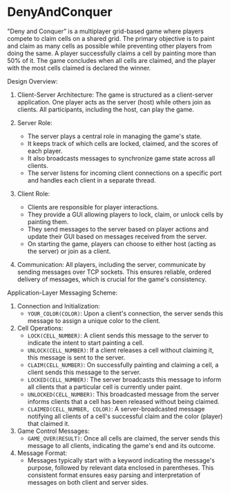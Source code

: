 # DenyAndConquer

"Deny and Conquer” is a multiplayer grid-based game where players compete to claim cells on a shared grid. The primary objective is to paint and claim as many cells as possible while preventing other players from doing the same. A player successfully claims a cell by painting more than 50% of it. The game concludes when all cells are claimed, and the player with the most cells claimed is declared the winner.

Design Overview:
1. Client-Server Architecture: The game is structured as a client-server application. One player acts as the server (host) while others join as clients. All participants, including the host, can play the game.
2. Server Role: 
    - The server plays a central role in managing the game's state. 
    - It keeps track of which cells are locked, claimed, and the scores of each player. 
    - It also broadcasts messages to synchronize game state across all clients.
    - The server listens for incoming client connections on a specific port and handles each client in a separate thread.
3. Client Role:
    - Clients are responsible for player interactions.
    - They provide a GUI allowing players to lock, claim, or unlock cells by painting them.
    - They send messages to the server based on player actions and update their GUI based on messages received from the server.
    - On starting the game, players can choose to either host (acting as the server) or join as a client.

4. Communication: All players, including the server, communicate by sending messages over TCP sockets. This ensures reliable, ordered delivery of messages, which is crucial for the game's consistency.

Application-Layer Messaging Scheme:
1. Connection and Initialization:
    - `YOUR_COLOR(COLOR)`: Upon a client's connection, the server sends this message to assign a unique color to the client.
2. Cell Operations:
    - `LOCK(CELL_NUMBER)`: A client sends this message to the server to indicate the intent to start painting a cell.
    - `UNLOCK(CELL_NUMBER)`: If a client releases a cell without claiming it, this message is sent to the server.
    - `CLAIM(CELL_NUMBER)`: On successfully painting and claiming a cell, a client sends this message to the server.
    - `LOCKED(CELL_NUMBER)`: The server broadcasts this message to inform all clients that a particular cell is currently under paint.
    - `UNLOCKED(CELL_NUMBER)`: This broadcasted message from the server informs clients that a cell has been released without being claimed.
    - `CLAIMED(CELL_NUMBER, COLOR)`: A server-broadcasted message notifying all clients of a cell's successful claim and the color (player) that claimed it.
3. Game Control Messages:
    - `GAME_OVER(RESULT)`: Once all cells are claimed, the server sends this message to all clients, indicating the game's end and its outcome.
4. Message Format:
    - Messages typically start with a keyword indicating the message's purpose, followed by relevant data enclosed in parentheses. This consistent format ensures easy parsing and interpretation of messages on both client and server sides.
